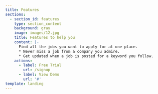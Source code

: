 ```yaml
---
title: Features
sections:
  - section_id: features
    type: section_content
    background: gray
    image: images/12.jpg
    title: Features to help you
    content: |-
      Find all the jobs you want to apply for at one place.
      * Never miss a job from a company you admire.
      * Get updated when a job is posted for a keyword you follow.
    actions:
      - label: Free Trial
        url: /signup
      - label: View Demo
        url: '#'
template: landing
---
```

